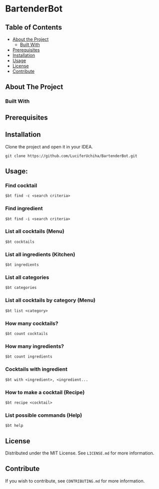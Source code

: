 # BartenderBot

## Table of Contents

* [About the Project](#about-the-project)
  * [Built With](#built-with)
* [Prerequisites](#prerequisites)
* [Installation](#installation)
* [Usage](#usage)
* [License](#license)
* [Contribute](#contribute)

## About The Project

### Built With

## Prerequisites

## Installation

Clone the project and open it in your IDEA.
``` 
git clone https://github.com/LuciferUchiha/BartenderBot.git
```

## Usage:

### Find cocktail
``` 
$bt find -c <search criteria>
``` 

### Find ingredient
``` 
$bt find -i <search criteria>
``` 

### List all cocktails (Menu)
``` 
$bt cocktails
```

### List all ingredients (Kitchen)
``` 
$bt ingredients
```

### List all categories
``` 
$bt categories
```

### List all cocktails by category (Menu)
``` 
$bt list <category>
```

### How many cocktails?
``` 
$bt count cocktails
```

### How many ingredients?
``` 
$bt count ingredients
```

### Cocktails with ingredient
``` 
$bt with <ingredient>, <ingredient...
```

### How to make a cocktail (Recipe)
``` 
$bt recipe <cocktail>
```

### List possible commands (Help)
``` 
$bt help
```

## License
Distributed under the MIT License. See `LICENSE.md` for more information.

## Contribute
If you wish to contribute, see `CONTRIBUTING.md` for more information.
